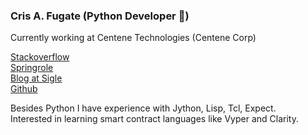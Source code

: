 ### Cris A. Fugate (Python Developer 🐍)

Currently working at Centene Technologies (Centene Corp)

[Stackoverflow](https://stackoverflow.com/users/6496590/cris-fugate)  
[Springrole](https://springrole.com/crisafugate)  
[Blog at Sigle](https://app.sigle.io/cafugate.id.blockstack)  
[Github](https://github.com/crisafugate)  

Besides Python I have experience with Jython, Lisp, Tcl, Expect.  
Interested in learning smart contract languages like Vyper and Clarity.  
<!--
**crisafugate/crisafugate** is a ✨ _special_ ✨ repository because its `README.md` (this file) appears on your GitHub profile.

Here are some ideas to get you started:

- 🔭 I’m currently working on ...
- 🌱 I’m currently learning ...
- 👯 I’m looking to collaborate on ...
- 🤔 I’m looking for help with ...
- 💬 Ask me about ...
- 📫 How to reach me: ...
- 😄 Pronouns: ...
- ⚡ Fun fact: ...
-->
